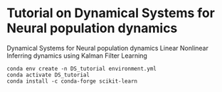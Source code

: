 # Tutorial on Dynamical Systems for Neural population dynamics

Dynamical Systems for Neural population dynamics
    Linear
    Nonlinear
Inferring dynamics using Kalman Filter Learning

```
conda env create -n DS_tutorial environment.yml
conda activate DS_tutorial
conda install -c conda-forge scikit-learn 
```
